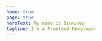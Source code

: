 ```yaml
---
home: true
page: true
heroText: My name is Sᴛᴀʀʟᴏɴɢ
tagline: I'm a Frontend Developer
---
```


<script setup>
import Hero from '@theme/components/Hero.vue'
</script>

<Hero />
<BlogMain />
